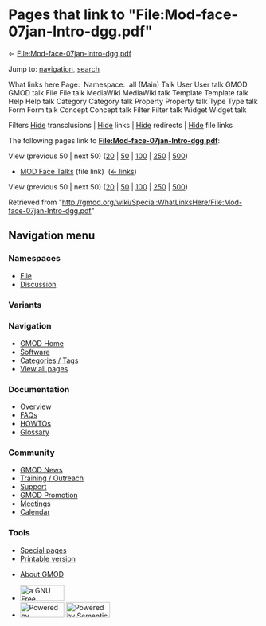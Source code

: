 <div id="mw-page-base" class="noprint">

</div>

<div id="mw-head-base" class="noprint">

</div>

<div id="content" class="mw-body" role="main">

<span id="top"></span>

<div id="mw-js-message" style="display:none;">

</div>



# <span dir="auto">Pages that link to "File:Mod-face-07jan-Intro-dgg.pdf"</span>

<div id="bodyContent">

<div id="contentSub">

←
[File:Mod-face-07jan-Intro-dgg.pdf](/wiki/File:Mod-face-07jan-Intro-dgg.pdf "File:Mod-face-07jan-Intro-dgg.pdf")

</div>

<div id="jump-to-nav" class="mw-jump">

Jump to: [navigation](#mw-navigation), [search](#p-search)

</div>

<div id="mw-content-text">

What links here Page:  Namespace:  all (Main) Talk User User talk GMOD
GMOD talk File File talk MediaWiki MediaWiki talk Template Template talk
Help Help talk Category Category talk Property Property talk Type Type
talk Form Form talk Concept Concept talk Filter Filter talk Widget
Widget talk

Filters
[Hide](/mediawiki/index.php?title=Special:WhatLinksHere/File:Mod-face-07jan-Intro-dgg.pdf&hidetrans=1 "Special:WhatLinksHere/File:Mod-face-07jan-Intro-dgg.pdf")
transclusions \|
[Hide](/mediawiki/index.php?title=Special:WhatLinksHere/File:Mod-face-07jan-Intro-dgg.pdf&hidelinks=1 "Special:WhatLinksHere/File:Mod-face-07jan-Intro-dgg.pdf")
links \|
[Hide](/mediawiki/index.php?title=Special:WhatLinksHere/File:Mod-face-07jan-Intro-dgg.pdf&hideredirs=1 "Special:WhatLinksHere/File:Mod-face-07jan-Intro-dgg.pdf")
redirects \|
[Hide](/mediawiki/index.php?title=Special:WhatLinksHere/File:Mod-face-07jan-Intro-dgg.pdf&hideimages=1 "Special:WhatLinksHere/File:Mod-face-07jan-Intro-dgg.pdf")
file links

The following pages link to
**[File:Mod-face-07jan-Intro-dgg.pdf](/wiki/File:Mod-face-07jan-Intro-dgg.pdf "File:Mod-face-07jan-Intro-dgg.pdf")**:

View (previous 50 \| next 50)
([20](/mediawiki/index.php?title=Special:WhatLinksHere/File:Mod-face-07jan-Intro-dgg.pdf&limit=20 "Special:WhatLinksHere/File:Mod-face-07jan-Intro-dgg.pdf")
\|
[50](/mediawiki/index.php?title=Special:WhatLinksHere/File:Mod-face-07jan-Intro-dgg.pdf&limit=50 "Special:WhatLinksHere/File:Mod-face-07jan-Intro-dgg.pdf")
\|
[100](/mediawiki/index.php?title=Special:WhatLinksHere/File:Mod-face-07jan-Intro-dgg.pdf&limit=100 "Special:WhatLinksHere/File:Mod-face-07jan-Intro-dgg.pdf")
\|
[250](/mediawiki/index.php?title=Special:WhatLinksHere/File:Mod-face-07jan-Intro-dgg.pdf&limit=250 "Special:WhatLinksHere/File:Mod-face-07jan-Intro-dgg.pdf")
\|
[500](/mediawiki/index.php?title=Special:WhatLinksHere/File:Mod-face-07jan-Intro-dgg.pdf&limit=500 "Special:WhatLinksHere/File:Mod-face-07jan-Intro-dgg.pdf"))

- [MOD Face Talks](/wiki/MOD_Face_Talks "MOD Face Talks") (file link) ‎
  <span class="mw-whatlinkshere-tools">([←
  links](/mediawiki/index.php?title=Special:WhatLinksHere&target=MOD+Face+Talks "Special:WhatLinksHere"))</span>

View (previous 50 \| next 50)
([20](/mediawiki/index.php?title=Special:WhatLinksHere/File:Mod-face-07jan-Intro-dgg.pdf&limit=20 "Special:WhatLinksHere/File:Mod-face-07jan-Intro-dgg.pdf")
\|
[50](/mediawiki/index.php?title=Special:WhatLinksHere/File:Mod-face-07jan-Intro-dgg.pdf&limit=50 "Special:WhatLinksHere/File:Mod-face-07jan-Intro-dgg.pdf")
\|
[100](/mediawiki/index.php?title=Special:WhatLinksHere/File:Mod-face-07jan-Intro-dgg.pdf&limit=100 "Special:WhatLinksHere/File:Mod-face-07jan-Intro-dgg.pdf")
\|
[250](/mediawiki/index.php?title=Special:WhatLinksHere/File:Mod-face-07jan-Intro-dgg.pdf&limit=250 "Special:WhatLinksHere/File:Mod-face-07jan-Intro-dgg.pdf")
\|
[500](/mediawiki/index.php?title=Special:WhatLinksHere/File:Mod-face-07jan-Intro-dgg.pdf&limit=500 "Special:WhatLinksHere/File:Mod-face-07jan-Intro-dgg.pdf"))

</div>

<div class="printfooter">

Retrieved from
"<http://gmod.org/wiki/Special:WhatLinksHere/File:Mod-face-07jan-Intro-dgg.pdf>"

</div>

<div id="catlinks" class="catlinks catlinks-allhidden">

</div>

<div class="visualClear">

</div>

</div>

</div>

<div id="mw-navigation">

## Navigation menu

<div id="mw-head">



<div id="left-navigation">

<div id="p-namespaces" class="vectorTabs" role="navigation"
aria-labelledby="p-namespaces-label">

### Namespaces

- <span id="ca-nstab-image"><a href="/wiki/File:Mod-face-07jan-Intro-dgg.pdf" accesskey="c"
  title="View the file page [c]">File</a></span>
- <span id="ca-talk"><a
  href="/mediawiki/index.php?title=File_talk:Mod-face-07jan-Intro-dgg.pdf&amp;action=edit&amp;redlink=1"
  accesskey="t"
  title="Discussion about the content page [t]">Discussion</a></span>

</div>

<div id="p-variants" class="vectorMenu emptyPortlet" role="navigation"
aria-labelledby="p-variants-label">

### 

### Variants[](#)

<div class="menu">

</div>

</div>

</div>

<div id="right-navigation">





</div>



</div>

</div>

</div>

<div id="mw-panel">

<div id="p-logo" role="banner">

<a href="/wiki/Main_Page"
style="background-image: url(http://gmod.org/images/GMOD-cogs.png);"
title="Visit the main page"></a>

</div>

<div id="p-Navigation" class="portal" role="navigation"
aria-labelledby="p-Navigation-label">

### Navigation

<div class="body">

- <span id="n-GMOD-Home">[GMOD Home](/wiki/Main_Page)</span>
- <span id="n-Software">[Software](/wiki/GMOD_Components)</span>
- <span id="n-Categories-.2F-Tags">[Categories /
  Tags](/wiki/Categories)</span>
- <span id="n-View-all-pages">[View all
  pages](/wiki/Special:AllPages)</span>

</div>

</div>

<div id="p-Documentation" class="portal" role="navigation"
aria-labelledby="p-Documentation-label">

### Documentation

<div class="body">

- <span id="n-Overview">[Overview](/wiki/Overview)</span>
- <span id="n-FAQs">[FAQs](/wiki/Category:FAQ)</span>
- <span id="n-HOWTOs">[HOWTOs](/wiki/Category:HOWTO)</span>
- <span id="n-Glossary">[Glossary](/wiki/Glossary)</span>

</div>

</div>

<div id="p-Community" class="portal" role="navigation"
aria-labelledby="p-Community-label">

### Community

<div class="body">

- <span id="n-GMOD-News">[GMOD News](/wiki/GMOD_News)</span>
- <span id="n-Training-.2F-Outreach">[Training /
  Outreach](/wiki/Training_and_Outreach)</span>
- <span id="n-Support">[Support](/wiki/Support)</span>
- <span id="n-GMOD-Promotion">[GMOD
  Promotion](/wiki/GMOD_Promotion)</span>
- <span id="n-Meetings">[Meetings](/wiki/Meetings)</span>
- <span id="n-Calendar">[Calendar](/wiki/Calendar)</span>

</div>

</div>

<div id="p-tb" class="portal" role="navigation"
aria-labelledby="p-tb-label">

### Tools

<div class="body">

- <span id="t-specialpages"><a href="/wiki/Special:SpecialPages" accesskey="q"
  title="A list of all special pages [q]">Special pages</a></span>
- <span id="t-print"><a
  href="/mediawiki/index.php?title=Special:WhatLinksHere/File:Mod-face-07jan-Intro-dgg.pdf&amp;printable=yes"
  rel="alternate" accesskey="p"
  title="Printable version of this page [p]">Printable version</a></span>

</div>

</div>

</div>

</div>

<div id="footer" role="contentinfo">

- <span id="footer-places-about">[About
  GMOD](/wiki/GMOD:About "GMOD:About")</span>

<!-- -->

- <span id="footer-copyrightico">[<img src="http://www.gnu.org/graphics/gfdl-logo-small.png" width="88"
  height="31" alt="a GNU Free Documentation License" />](http://www.gnu.org/licenses/fdl-1.3.html)</span>
- <span id="footer-poweredbyico">[<img src="/mediawiki/skins/common/images/poweredby_mediawiki_88x31.png"
  width="88" height="31" alt="Powered by MediaWiki" />](//www.mediawiki.org/)
  [<img
  src="/mediawiki/extensions/SemanticMediaWiki/includes/../resources/images/smw_button.png"
  width="88" height="31" alt="Powered by Semantic MediaWiki" />](https://www.semantic-mediawiki.org/wiki/Semantic_MediaWiki)</span>

<div style="clear:both">

</div>

</div>
